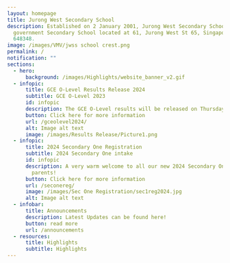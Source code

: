 ```yaml
---
layout: homepage
title: Jurong West Secondary School
description: Established on 2 January 2001, Jurong West Secondary School is a
  government Secondary School located at 61, Jurong West St 65, Singapore
  648348.
image: /images/VMV/jwss school crest.png
permalink: /
notification: ""
sections:
  - hero:
      background: /images/Highlights/website_banner_v2.gif
  - infopic:
      title: GCE O-Level Results Release 2024
      subtitle: GCE O-Level 2023
      id: infopic
      description: The GCE O-Level results will be released on Thursday, 11 January 2024.
      button: Click here for more information
      url: /gceolevel2024/
      alt: Image alt text
      image: /images/Results Release/Picture1.png
  - infopic:
      title: 2024 Secondary One Registration
      subtitle: 2024 Secondary One intake
      id: infopic
      description: A very warm welcome to all our new 2024 Secondary One students and
        parents!
      button: Click here for more information
      url: /seconereg/
      image: /images/Sec One Registration/sec1reg2024.jpg
      alt: Image alt text
  - infobar:
      title: Announcements
      description: Latest Updates can be found here!
      button: read more
      url: /announcements
  - resources:
      title: Highlights
      subtitle: Highlights
---
```

